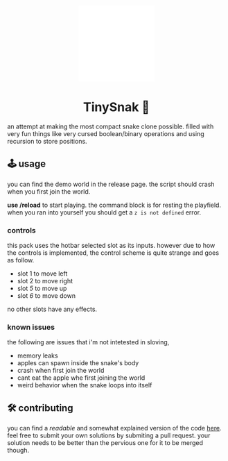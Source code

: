 <p align="center">
    <img
        width="175"
        src="https://raw.githubusercontent.com/hinum/tinySnak/refs/heads/main/tinySnak/pack_icon.png"
        alt=""
    />
</p>
<h1 align="center">TinySnak 🐍</h1>

an attempt at making the most compact snake clone possible.
filled with very fun things like very cursed boolean/binary operations and using recursion to store positions.

## 🕹️ usage

you can find the demo world in the release page.
the script should crash when you first join the world.

**use /reload** to start playing. the command block is for resting the playfield.
when you ran into yourself you should get a `z is not defined` error.

### controls

this pack uses the hotbar selected slot as its inputs.
however due to how the controls is implemented, the control scheme is quite strange and goes as follow.

- slot 1 to move left
- slot 2 to move right
- slot *5* to move up
- slot *6* to move down

no other slots have any effects.

### known issues

the following are issues that i'm not intetested in sloving,

- memory leaks
- apples can spawn inside the snake's body
- crash when first join the world
- cant eat the apple whe first joining the world
- weird behavior when the snake loops into itself

## 🛠️ contributing

you can find a *readable* and somewhat explained version of the code [here](https://github.com/hinum/tinySnak/blob/main/tinySnak/scripts/main.anotated.js).
feel free to submit your own solutions by submiting a pull request.
your solution needs to be better than the pervious one for it to be merged though.

